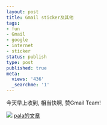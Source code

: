 ```yaml
---
layout: post
title: Gmail sticker及其他
tags:
- fun
- Gmail
- google
- internet
- sticker
status: publish
type: post
published: true
meta:
  views: '436'
  _searchme: '1'
---
```

今天早上收到, 相当快啊, 赞Gmail Team!


![](https://dl.dropboxusercontent.com/u/308058/blogimages/2010/07/img_0168.jpg)
<a href="http://ztpala.com/2008/12/15/got-gmail-stickers/" target="_blank">pala的文章</a>